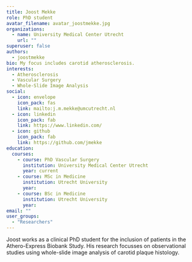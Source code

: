 ```yaml
---
title: Joost Mekke
role: PhD student
avatar_filename: avatar_joostmekke.jpg
organizations:
  - name: University Medical Center Utrecht
    url: ""
superuser: false
authors:
  - joostmekke
bio: My focus includes carotid atherosclerosis.
interests:
  - Atherosclerosis
  - Vascular Surgery
  - Whole-Slide Image Analysis
social:
  - icon: envelope
    icon_pack: fas
    link: mailto:j.m.mekke@umcutrecht.nl
  - icon: linkedin
    icon_pack: fab
    link: https://www.linkedin.com/
  - icon: github
    icon_pack: fab
    link: https://github.com/jmekke
education:
  courses:
    - course: PhD Vascular Surgery
      institution: University Medical Center Utrecht
      year: current
    - course: MSc in Medicine
      institution: Utrecht University
      year: 
    - course: BSc in Medicine
      institution: Utrecht University
      year: 
email: ""
user_groups:
  - "Researchers"
---
```

Joost works as a clinical PhD student for the inclusion of patients in the Athero-Express Biobank Study. His research focusses on observational studies using whole-slide image analysis of carotid plaque histology.
